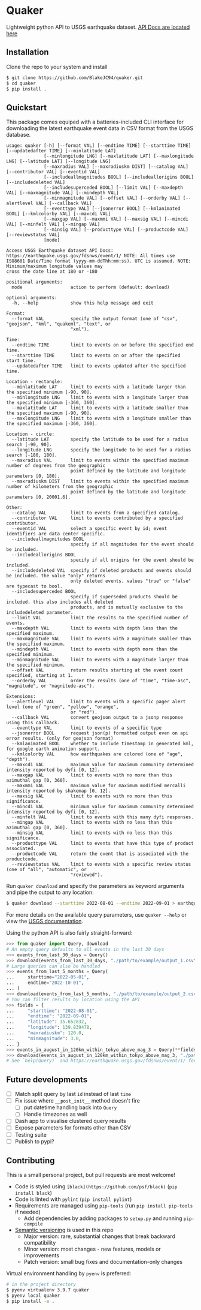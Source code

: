 # Quaker
Lightweight python API to USGS earthquake dataset.
[API Docs are located here](https://earthquake.usgs.gov/fdsnws/event/1/)

## Installation
Clone the repo to your system and install

```bash
$ git clone https://github.com/BlakeJC94/quaker.git
$ cd quaker
$ pip install .
```

## Quickstart
This package comes equiped with a batteries-included CLI interface for downloading the latest
earthquake event data in CSV format from the USGS database.
```
usage: quaker [-h] [--format VAL] [--endtime TIME] [--starttime TIME] [--updatedafter TIME] [--minlatitude LAT]
              [--minlongitude LNG] [--maxlatitude LAT] [--maxlongitude LNG] [--latitude LAT] [--longitude LNG]
              [--maxradius VAL] [--maxradiuskm DIST] [--catalog VAL] [--contributor VAL] [--eventid VAL]
              [--includeallmagnitudes BOOL] [--includeallorigins BOOL] [--includedeleted VAL]
              [--includesuperceded BOOL] [--limit VAL] [--maxdepth VAL] [--maxmagnitude VAL] [--mindepth VAL]
              [--minmagnitude VAL] [--offset VAL] [--orderby VAL] [--alertlevel VAL] [--callback VAL]
              [--eventtype VAL] [--jsonerror BOOL] [--kmlanimated BOOL] [--kmlcolorby VAL] [--maxcdi VAL]
              [--maxgap VAL] [--maxmmi VAL] [--maxsig VAL] [--mincdi VAL] [--minfelt VAL] [--mingap VAL]
              [--minsig VAL] [--producttype VAL] [--productcode VAL] [--reviewstatus VAL]
              [mode]

Access USGS Earthquake dataset API Docs: https://earthquake.usgs.gov/fdsnws/event/1/ NOTE: All times use
ISO8601 Date/Time format (yyyy-mm-ddThh:mm:ss). UTC is assumed. NOTE: Minimum/maximum longitude values may
cross the date line at 180 or -180

positional arguments:
  mode                  action to perform (default: download)

optional arguments:
  -h, --help            show this help message and exit

Format:
  --format VAL          specify the output format (one of "csv", "geojson", "kml", "quakeml", "text", or
                        "xml").

Time:
  --endtime TIME        limit to events on or before the specified end time.
  --starttime TIME      limit to events on or after the specified start time.
  --updatedafter TIME   limit to events updated after the specified time.

Location - rectangle:
  --minlatitude LAT     limit to events with a latitude larger than the specified minimum [-90, 90].
  --minlongitude LNG    limit to events with a longitude larger than the specified minimum [-360, 360].
  --maxlatitude LAT     limit to events with a latitude smaller than the specified maximum [-90, 90].
  --maxlongitude LNG    limit to events with a longitude smaller than the specified maximum [-360, 360].

Location - circle:
  --latitude LAT        specify the latitude to be used for a radius search [-90, 90].
  --longitude LNG       specify the longitude to be used for a radius search [-180, 180].
  --maxradius VAL       limit to events within the specified maximum number of degrees from the geographic
                        point defined by the latitude and longitude parameters [0, 180].
  --maxradiuskm DIST    limit to events within the specified maximum number of kilometers from the geographic
                        point defined by the latitude and longitude parameters [0, 20001.6].

Other:
  --catalog VAL         limit to events from a specified catalog.
  --contributor VAL     limit to events contributed by a specified contributor.
  --eventid VAL         select a specific event by id; event identifiers are data center specific.
  --includeallmagnitudes BOOL
                        specify if all magnitudes for the event should be included.
  --includeallorigins BOOL
                        specify if all origins for the event should be included.
  --includedeleted VAL  specify if deleted products and events should be included. the value "only" returns
                        only deleted events. values "true" or "false" are typecast to bool.
  --includesuperceded BOOL
                        specify if superseded products should be included. this also includes all deleted
                        products, and is mutually exclusive to the includedeleted parameter.
  --limit VAL           limit the results to the specified number of events.
  --maxdepth VAL        limit to events with depth less than the specified maximum.
  --maxmagnitude VAL    limit to events with a magnitude smaller than the specified maximum.
  --mindepth VAL        limit to events with depth more than the specified minimum.
  --minmagnitude VAL    limit to events with a magnitude larger than the specified minimum.
  --offset VAL          return results starting at the event count specified, starting at 1.
  --orderby VAL         order the results (one of "time", "time-asc", "magnitude", or "magnitude-asc").

Extensions:
  --alertlevel VAL      limit to events with a specific pager alert level (one of "green", "yellow", "orange",
                        or "red").
  --callback VAL        convert geojson output to a jsonp response using this callback.
  --eventtype VAL       limit to events of a specific type
  --jsonerror BOOL      request json(p) formatted output even on api error results. (only for geojson format)
  --kmlanimated BOOL    whether to include timestamp in generated kml, for google earth animation support.
  --kmlcolorby VAL      how earthquakes are colored (one of "age", "depth").
  --maxcdi VAL          maximum value for maximum community determined intensity reported by dyfi [0, 12].
  --maxgap VAL          limit to events with no more than this azimuthal gap [0, 360].
  --maxmmi VAL          maximum value for maximum modified mercalli intensity reported by shakemap [0, 12].
  --maxsig VAL          limit to events with no more than this significance.
  --mincdi VAL          minimum value for maximum community determined intensity reported by dyfi [0, 12].
  --minfelt VAL         limit to events with this many dyfi responses.
  --mingap VAL          limit to events with no less than this azimuthal gap [0, 360].
  --minsig VAL          limit to events with no less than this significance.
  --producttype VAL     limit to events that have this type of product associated.
  --productcode VAL     return the event that is associated with the productcode.
  --reviewstatus VAL    limit to events with a specific review status (one of "all", "automatic", or
                        "reviewed").
```

Run `quaker download` and specify the parameters as keyword arguments and pipe the output to any
location:
```bash
$ quaker download --starttime 2022-08-01 --endtime 2022-09-01 > earthquake_data.csv
```

For more details on the available query parameters, use `quaker --help` or view the
[USGS documentation](https://earthquake.usgs.gov/fdsnws/event/1/).

Using the python API is also fairly straight-forward:
```python
>>> from quaker import Query, download
# An empty query defaults to all events in the last 30 days
>>> events_from_last_30_days = Query()
>>> download(events_from_last_30_days, "./path/to/example/output_1.csv")
# Large queries can also be handled
>>> events_from_last_5_months = Query(
...     starttime="2022-05-01",
...     endtime="2022-10-01",
... )
>>> download(events_from_last_5_months, "./path/to/example/output_2.csv")
# You can filter results by location using the API
>>> fields = {
...     "starttime": "2022-08-01",
...     "endtime": "2022-09-01",
...     "latitude": 35.652832,
...     "longitude": 139.839478,
...     "maxradiuskm": 120.0,
...     "minmagnitude": 3.0,
... }
>>> events_in_august_in_120km_within_tokyo_above_mag_3 = Query(**fields)
>>> download(events_in_august_in_120km_within_tokyo_above_mag_3, "./path/to/example/output_3.csv")
# See `help(Query)` and https://earthquake.usgs.gov/fdsnws/event/1/ for more details
```

## Future developments

- [ ] Match split query by last `id` instead of last `time`
- [ ] Fix issue where `__post_init__` method doesn't fire
    - [ ] put datetime handling back into `Query`
    - [ ] Handle timezones as well
- [ ] Dash app to visualise clustered query results
- [ ] Expose parameters for formats other than CSV
- [ ] Testing suite
- [ ] Publish to pypi?

## Contributing
This is a small personal project, but pull requests are most welcome!

* Code is styled using `[black](https://github.com/psf/black)` (`pip install black`)
* Code is linted with `pylint` (`pip install pylint`)
* Requirements are managed using `pip-tools` (run `pip install pip-tools` if needed)
    * Add dependencies by adding packages to `setup.py` and running `pip-compile`
* [Semantic versioning](https://semver.org) is used in this repo
    * Major version: rare, substantial changes that break backward compatibility
    * Minor version: most changes - new features, models or improvements
    * Patch version: small bug fixes and documentation-only changes

Virtual environment handling by `pyenv` is preferred:
```bash
# in the project directory
$ pyenv virtualenv 3.9.7 quaker
$ pyenv local quaker
$ pip install -e .
```

